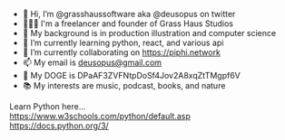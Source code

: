 - 👋 Hi, I’m @grasshaussoftware aka @deusopus on twitter
- 🦸🏼‍♂️ I'm a freelancer and founder of Grass Haus Studios
- 👀 My background is in production illustration and computer science
- 🌱 I’m currently learning python, react, and various api
- 💞️ I’m currently collaborating on https://piphi.network
- 📫 My email is deusopus@gmail.com
- 🐻 My DOGE is DPaAF3ZVFNtpDoSf4Jov2A8xqZtTMgpf6V
- 📚 My interests are music, podcast, books, and nature

Learn Python here...<br/>
https://www.w3schools.com/python/default.asp<br/>
https://docs.python.org/3/

<!---
grasshaussoftware/grasshaussoftware is a ✨ special ✨ repository because its `README.md` (this file) appears on your GitHub profile.
You can click the Preview link to take a look at your changes.
--->

